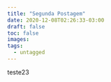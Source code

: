 ```yaml
---
title: "Segunda Postagem"
date: 2020-12-08T02:26:33-03:00
draft: false
toc: false
images:
tags:
  - untagged
---
```


teste23